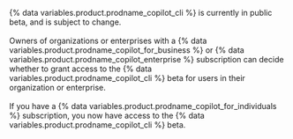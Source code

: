{% data variables.product.prodname_copilot_cli %} is currently in public beta, and is subject to change.
<br><br>
Owners of organizations or enterprises with a {% data variables.product.prodname_copilot_for_business %} or {% data variables.product.prodname_copilot_enterprise %} subscription can decide whether to grant access to the {% data variables.product.prodname_copilot_cli %} beta for users in their organization or enterprise.
<br><br>
If you have a {% data variables.product.prodname_copilot_for_individuals %} subscription, you now have access to the {% data variables.product.prodname_copilot_cli %} beta.
